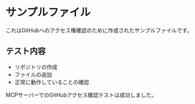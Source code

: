 # サンプルファイル

これはGitHubへのアクセス権確認のために作成されたサンプルファイルです。

## テスト内容
- リポジトリの作成
- ファイルの追加
- 正常に動作していることの確認

MCPサーバーでのGitHubアクセス確認テストは成功しました。